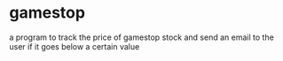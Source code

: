 # gamestop
a program to track the price of gamestop stock and send an email to the user if it goes below a certain value
